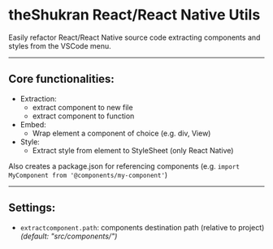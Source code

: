 # theShukran React/React Native Utils

Easily refactor React/React Native source code extracting components and styles from the VSCode menu.

* * *

## Core functionalities:
- Extraction: 
    - extract component to new file
    - extract component to function
- Embed:
    - Wrap element a component of choice (e.g. div, View)
- Style: 
    - Extract style from element to StyleSheet (only React Native)  


Also creates a package.json for referencing components (e.g. `import MyComponent from '@components/my-component'`)


* * *

## Settings:
- `extractcomponent.path`: components destination path (relative to project) _(default: "src/components/")_